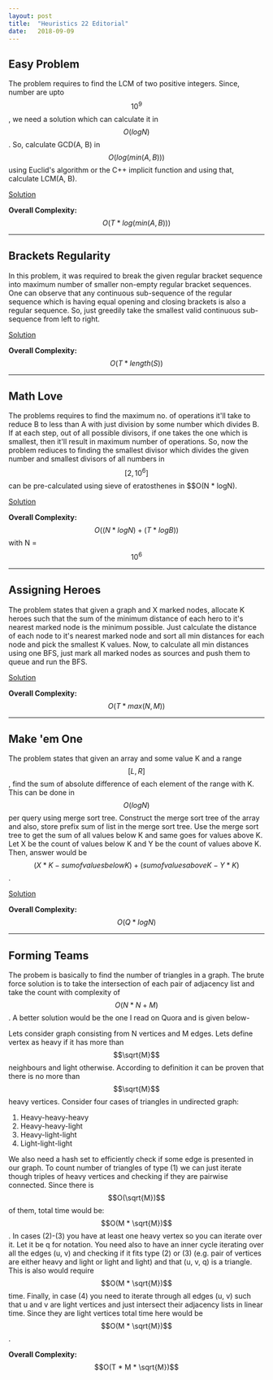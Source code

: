 ```yaml
---
layout: post
title:  "Heuristics 22 Editorial"
date:   2018-09-09
---
```


## Easy Problem

The problem requires to find the LCM of two positive integers. Since, number are upto $$10^9$$, we need a solution which can calculate it in $$O(logN)$$. So, calculate GCD(A, B) in $$O(log(min(A, B)))$$ using Euclid's algorithm or the C++ implicit function and using that, calculate LCM(A, B).

[Solution](https://gist.github.com/Uditgulati/3fbc2374655fe4b8df5c0493a87ade77#file-easy-problem-cpp)

**Overall Complexity:** $$O(T * log(min(A, B)))$$

---

## Brackets Regularity

In this problem, it was required to break the given regular bracket sequence into maximum number of smaller non-empty regular bracket sequences. One can observe that any continuous sub-sequence of the regular sequence which is having equal opening and closing brackets is also a regular sequence. So, just greedily take the smallest valid continuous sub-sequence from left to right.

[Solution](https://gist.github.com/Uditgulati/3fbc2374655fe4b8df5c0493a87ade77#file-brackets-regularity-cpp)

**Overall Complexity:** $$O(T * length(S))$$

---

## Math Love

The problems requires to find the maximum no. of operations it'll take to reduce B to less than A with just division by some number which divides B. If at each step, out of all possible divisors, if one takes the one which is smallest, then it'll result in maximum number of operations. So, now the problem rediuces to finding the smallest divisor which divides the given number and smallest divisors of all numbers in $$[2, 10^6]$$ can be pre-calculated using sieve of eratosthenes in $$O(N * logN).

[Solution](https://gist.github.com/Uditgulati/3fbc2374655fe4b8df5c0493a87ade77#file-math-love-cpp)

**Overall Complexity:** $$O((N * logN) + (T * logB))$$ with N = $$10^6$$

---

## Assigning Heroes

The problem states that given a graph and X marked nodes, allocate K heroes such that the sum of the minimum distance of each hero to it's nearest marked node is the minimum possible. Just calculate the distance of each node to it's nearest marked node and sort all min distances for each node and pick the smallest K values. Now, to calculate all min distances using one BFS, just mark all marked nodes as sources and push them to queue and run the BFS.

[Solution](https://gist.github.com/Uditgulati/3fbc2374655fe4b8df5c0493a87ade77#file-assigning-heroes-cpp)

**Overall Complexity:** $$O(T * max(N, M))$$

---

## Make 'em One

The problem states that given an array and some value K and a range $$[L, R]$$, find the sum of absolute difference of each element of the range with K. This can be done in $$O(logN)$$ per query using merge sort tree. Construct the merge sort tree of the array and also, store prefix sum of list in the merge sort tree. Use the merge sort tree to get the sum of all values below K and same goes for values above K. Let X be the count of values below K and Y be the count of values above K. Then, answer would be $$(X * K - sum of values below K) + (sum of values above K - Y * K)$$.

[Solution](https://gist.github.com/Uditgulati/3fbc2374655fe4b8df5c0493a87ade77#file-make-em-one-cpp)

**Overall Complexity:** $$O(Q * logN)$$

---

## Forming Teams

The probem is basically to find the number of triangles in a graph. The brute force solution is to take the intersection of each pair of adjacency list and take the count with complexity of $$O(N * N + M)$$. A better solution would be the one I read on Quora and is given below-

Lets consider graph consisting from N vertices and M edges. Lets define vertex as heavy if it has more than $$\sqrt{M}$$ neighbours and light otherwise. According to definition it can be proven that there is no more than $$\sqrt{M}$$ heavy vertices. Consider four cases of triangles in undirected graph:

1. Heavy-heavy-heavy
2. Heavy-heavy-light
3. Heavy-light-light
4. Light-light-light

We also need a hash set to efficiently check if some edge is presented in our graph.
To count number of triangles of type (1) we can just iterate though triples of heavy vertices and checking if they are pairwise connected. Since there is $$O(\sqrt{M})$$ of them, total time would be: $$O(M * \sqrt{M})$$.
In cases (2)-(3) you have at least one heavy vertex so you can iterate over it. Let it be q for notation. You need also to have an inner cycle iterating over all the edges (u, v) and checking if it fits type (2) or (3) (e.g. pair of vertices are either heavy and light or light and light) and that (u, v, q) is a triangle. This is also would require $$O(M * \sqrt{M})$$ time.
Finally, in case (4) you need to iterate through all edges (u, v) such that u and v are light vertices and just intersect their adjacency lists in linear time. Since they are light vertices total time here would be $$O(M * \sqrt{M})$$.

**Overall Complexity:** $$O(T * M * \sqrt{M})$$
